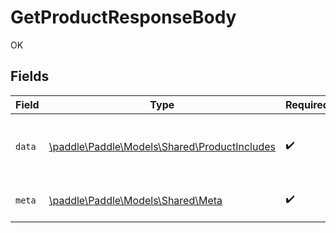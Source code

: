 # GetProductResponseBody

OK


## Fields

| Field                                                                                  | Type                                                                                   | Required                                                                               | Description                                                                            |
| -------------------------------------------------------------------------------------- | -------------------------------------------------------------------------------------- | -------------------------------------------------------------------------------------- | -------------------------------------------------------------------------------------- |
| `data`                                                                                 | [\paddle\Paddle\Models\Shared\ProductIncludes](../../Models/Shared/ProductIncludes.md) | :heavy_check_mark:                                                                     | Represents a product entity with included entities.                                    |
| `meta`                                                                                 | [\paddle\Paddle\Models\Shared\Meta](../../Models/Shared/Meta.md)                       | :heavy_check_mark:                                                                     | Information about this response.                                                       |